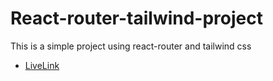 # React-router-tailwind-project

This is a simple project using react-router and tailwind css



- [LiveLink](https://react-router-tailwind-project.netlify.app/) 